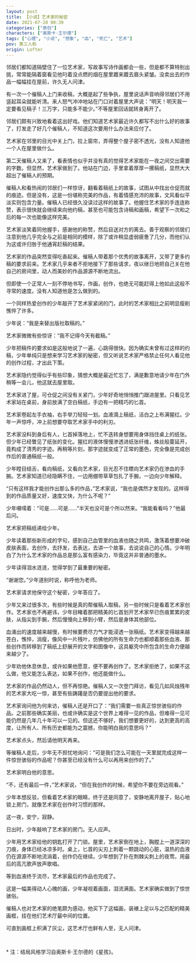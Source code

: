 ```yaml
---
layout: post
title: 【小说】艺术家的秘密
date: 2021-07-20 00:39
categories: ["原创"]
characters: ["奥斯卡·王尔德"]
tags: ["心理", "小说", "想象", "血", "死亡", "艺术"]
pov: 第三人称
origin: Lofter
---
```


邻居们都知道隔壁住了一位艺术家，写故事写诗作画都会一些，但是都不算特别出挑，常常能隔着窗看见他叼着没点燃的烟在屋里踱来踱去眉头紧皱。没卖出去的作品一幅幅挂在屋前，许久无人问津。

有一次一个催稿人上门来收稿，大概是起了些争执，屋里说话声音响得邻居们不用竖起耳朵就能听清。来人怒气冲冲地站在门口对着屋里大声说：“明天！明天我一定要看见稿子！三万字，只能多不能少。”不等屋里回话就转身离开了。

邻居们颇有兴致地看着这出好戏。他们知道艺术家最近许久都写不出什么好的故事了，打发走了好几个催稿人，不知道这次要用什么办法来应付了。

艺术家在邻里的目光中关上门，拉上窗帘，弄得整个屋子密不透光，没有人知道他一个人在屋里做什么。

第二天催稿人又来了，看表情也似乎并没有真的觉得艺术家能在一夜之间交出需要的字数。但显然，艺术家做到了。他站在门边，手里拿着厚厚一摞稿纸，显然大大超出了催稿人的预期。

催稿人和看热闹的邻居们一样惊讶，翻看着稿纸上的故事，试图从中找出仓促而就的痕迹。但是没有，这是一份堪称完美的作品，有着情感充沛的故事，文风看似平淡实则包含力量。催稿人已经很久没读过这样的故事了。他握住艺术家的手连连称赞，表示很快就会继续来向他约稿，甚至也可能包含诗稿和画稿，希望下一次和之后的每一次也能像这样完美。

艺术家淡笑着同他握手，感谢他的称赞，然后目送对方的离去。善于观察的邻居们注意到他几乎完全与之前是相同的模样，除了或许稍显虚弱疲惫了几分，而他们认为这或许归咎于他通宵赶稿的结果。

艺术家的作品突然变得吃香起来。催稿人带着那个优秀的故事离开，又带了更多约稿的要求前来。艺术家几乎来者不拒地接下了那些请求，夜以继日地把自己关在他自己的房间里，动人而美妙的作品源源不断地流出。

但即使一个正常人一刻不停地书写，作画，创作，也绝无可能赶得上他如此这般不寻常的速度。没有人知道他是怎么做到的。

一个同样热爱创作的少年敲开了艺术家紧闭的门，此时的艺术家相比之前明显瘦削憔悴了许多。

少年说：“我是来替出版社取稿的。”

艺术家微微有些惊讶：“我不记得今天有截稿。”

少年把稿件的要求如是这般地说了一遍，心跳得很快。因为确实未曾有过这样的约稿，少年单纯只是想来学习艺术家的秘密，但又听说艺术家严格禁止任何人看见他的创作过程，才出此下策。

艺术家隐约觉得似乎有些印象，猜想大概是最近忙忘了，满是歉意地请少年在门外稍等一会儿，他这就去屋里取。

艺术家进了屋，可仓促之间没有关紧门，少年好奇地悄悄推门跟进屋里。只看见艺术家站在桌前，身前放满了空白稿纸，手边有一把精巧的匕首。

艺术家卷起左手衣袖，右手举刀轻轻一划。血液滴上稿纸，洁白之上布满猩红。少年一声惊呼，冲上前想要夺取艺术家手中的利刃。

艺术家没料到身后有人，匕首掉落地上，忙不迭转身想要用身体挡住桌上的纸张。但少年已经瞥见了纸张的变化。猩红的液体慢慢渗透进纸张纤维，蛛丝般蔓延开，竟构成了清秀的字迹。再稍等片刻，那字迹就变成了正常的墨色，完全像是完成创作后的普通稿纸一般。

少年瞠目结舌，看向稿纸，又看向艺术家，目光忍不住瞟向艺术家仍在渗血的手腕。艺术家知道已经隐瞒不住，一边用绷带草草包扎了手腕，一边向少年解释。

“只有这样我才能创作出那么多的作品，”艺术家说，“我也是偶然才发现的。这样得到的作品质量又好，速度又快，为什么不呢？”

少年嗫嚅着：“可是……可是……”半天也没可是个所以然来。“我能看看吗？”他最后问。

艺术家把稿纸递给少年。

少年读着那些新形成的字句，感到自己血管里的血液也随之共鸣，激荡着想要冲破皮肤表面，去创作，去抒发，去表达，去讲一个故事，去说说自己的心情。少年明白了为什么艺术家的作品总是那么富有感染力，毕竟这并非普通的墨水。

少年读得泪水涟涟，觉得学到了最重要的秘密。

“谢谢您。”少年道别时说，称呼他为老师。

艺术家请求他保守这个秘密，少年答应了。

少年又来过很多次，有些时候是真的帮催稿人取稿，另一些时候只是看着艺术家创作。艺术家也不再避讳，少年目睹着那把精美的匕首划开艺术家早已伤痕累累的皮肤，从指尖到手腕，然后慢慢向上移到小臂，然后是身体其他部位。

血涌出的速度越来越慢，有时候要费尽力气才能浸透一张稿纸。艺术家变得越来越苍白，憔悴，消瘦，像风中一片残叶，仿佛他的所有生命力也都顺着那些血液、那些创作而转移到了稿纸上舒展开的文字和图像中，这具躯壳中所包含的生命力便越来越少了。

少年劝他休息休息，或许如果他愿意，便不要再创作了。艺术家拒绝了，如果不这么做，他又能怎么表达，如果不创作，他还能做什么。

艺术家的作品仍然动人，但不再惊艳。催稿人又一次登门拜访，看见几如风烛残年的艺术家大吃一惊，甚至有些踌躇是否仍要提出他的要求。

艺术家询问他为何来访，催稿人还是开口了：“我们需要一些真正惊世骇俗的作品。之前那些确实美丽，也或许确实是这个世界上难得一见的作品，但难得一见可能仍然是几年几十年可以一见的。但这还不够好，我们想要更好的，达到更高的高度，让所有人、所有历史都能为之震撼，你能明白我的意思吗？”

艺术家点头，然后请他明天再来。

等催稿人走后，少年无不担忧地询问：“可是我们怎么可能在一天里就完成这样一件惊世骇俗的作品呢？你甚至已经没有什么可以再用来创作的了。”

艺术家明白他的意思。

“不，还有最后一件，”艺术家说，“但在我创作的时候，希望你不要在旁边观看。”

少年本想反驳，但看着艺术家的眼睛，终于还是同意了，安静地离开屋子，贴心地锁上房门，就像艺术家在创作时习惯的那样。

这一夜，安宁，寂静。

日出时，少年敲响了艺术家的房门。无人应声。

少年用艺术家给他的钥匙打开了门锁。屋里，艺术家倒在地上，胸膛上一道深深的刀痕，身体已经冰凉多时。桌上，匕首的尖刃上刺着一颗跳动的心脏，温热的血液仍在源源不断地流淌着，创作仍在继续。少年想到了扑在荆棘尖刺上的夜莺，用最后的高亢歌声放声歌唱。

等到血液终于流尽，艺术家最后的作品也完成了。

这是一幅美得动人心魄的画，少年凝视着画面，泪流满面。艺术家确实做到了惊世骇俗。

催稿人也对艺术家的绝笔颇为感动，他买下了这幅画，装裱上足以与之匹配的精美画框，挂在他们艺术厅最中间的位置。

可直到画框上积满了灰尘，这艺术厅也鲜有人至，无人问津。

<br>

\* 注：结局风格学习自奥斯卡·王尔德的《星孩》。